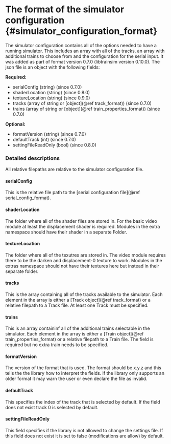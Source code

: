 The format of the simulator configuration {#simulator_configuration_format}
========================

The simulator configuration contains all of the options needed to have a running simulator.
This includes an array with all of the tracks, an array with additional trains to choose from and the configuration for the serial input.
It was added as part of format version 0.7.0 (libtrainsim version 0.10.0).
The json file is an object with the following fields:

**Required:**

* serialConfig (string) (since 0.7.0)
* shaderLocation (string) (since 0.8.0)
* textureLocation (string) (since 0.9.0)
* tracks (array of string or [object](@ref track_format)) (since 0.7.0)
* trains (array of string or [object](@ref train_properties_format)) (since 0.7.0)

**Optional:**

* formatVersion (string) (since 0.7.0)
* defaultTrack (int) (since 0.7.0)
* settingFileReadOnly (bool) (since 0.8.0)

### Detailed descriptions

All relative filepaths are relative to the simulator configuration file.

#### serialConfig

This is the relative file path to the [serial configuration file](@ref serial_config_format).

#### shaderLocation

The folder where all of the shader files are stored in.
For the basic video module at least the displacement shader is required.
Modules in the extra namespace should have their shader in a separate Folder.

#### textureLocation

The folder where all of the texutres are stored in.
The video module requires there to be the darken and displacement-0 texture to work.
Modules in the extras namespace should not have their textures here but instead in their separate folder.

#### tracks

This is the array containing all of the tracks available to the simulator.
Each element in the array is either a [Track object](@ref track_format) or a relative filepath to a Track file.
At least one Track must be specified.

#### trains

This is an array containinf all of the additional trains selectable in the simulator.
Each element in the array is either a [Train object](@ref train_properties_format) or a relative filepath to a Train file.
The field is required but no extra train needs to be specified.

#### formatVersion

The version of the format that is used.
The format should be x.y.z and this tells the the library how to interpret the fields.
If the library only supports an older format it may warn the user or even declare the file as invalid.

#### defaultTrack

This specifies the index of the track that is selected by default.
If the field does not exist track 0 is selected by default.

#### settingFileReadOnly

This field specifies if the library is not allowed to change the settings file.
If this field does not exist it is set to false (modifications are allow) by default.
